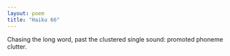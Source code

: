 ```yaml
---
layout: poem
title: "Haiku 66"
---
```


Chasing the long word,
past the clustered single sound:
promoted phoneme clutter.
